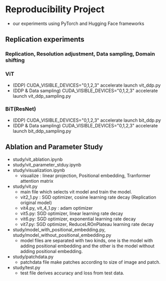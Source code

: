 # Reproducibility Project
- our experiments using PyTorch and Hugging Face frameworks

## Replication experiments   
### Replication, Resolution adjustment, Data sampling, Domain shifting

### ViT
- (DDP) CUDA_VISIBLE_DEVICES="0,1,2,3" accelerate launch vit_ddp.py
- (DDP & Data sampling) CUDA_VISIBLE_DEVICES="0,1,2,3" accelerate launch vit_ddp_sampling.py

### BiT(ResNet)
- (DDP) CUDA_VISIBLE_DEVICES="0,1,2,3" accelerate launch bit_ddp.py
- (DDP & Data sampling) CUDA_VISIBLE_DEVICES="0,1,2,3" accelerate launch bit_ddp_sampling.py

## Ablation and Parameter Study
- study/vit_ablation.ipynb 
- study/vit_parameter_stduy.ipynb
- study/visualization.ipynb
  - visualize : linear projection, Positional embedding, Tranformer attention matrix
- study/vit.py
  - main file which selects vit model and train the model.
  - vit2_1.py : SGD optimizer, cosine learning rate decay (Replication original model)
  - vit4.py, vit_4_1.py : adam optimizer
  - vit5.py: SGD optimizer, linear learning rate decay
  - vit6.py: SGD optimizer, exponential learning rate decay
  - vit7.py: SGD optimizer, ReduceLROnPlateau learning rate decay
- study/model_with_positional_embedding.py, study/model_without_positional_embedding.py
  - model files are separated with two kinds, one is the model with adding positional embedding and the other is the model without adding positional embedding.
- study/patchdata.py 
  - patchdata file make patches according to size of image and patch.
- study/test.py
  - test file derives accuracy and loss from test data.
